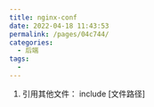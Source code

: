 ```yaml
---
title: nginx-conf
date: 2022-04-18 11:43:53
permalink: /pages/04c744/
categories:
  - 后端
tags:
  - 
---
```


1. 引用其他文件：
include [文件路径]
